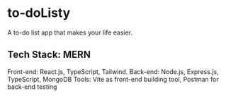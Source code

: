 # to-doListy
A to-do list app that makes your life easier.

## Tech Stack: MERN
Front-end: React.js, TypeScript, Tailwind.
Back-end: Node.js, Express.js, TypeScript, MongoDB
Tools: Vite as front-end building tool, Postman for back-end testing

